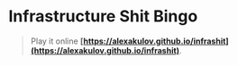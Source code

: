 # Infrastructure Shit Bingo

> Play it online **[https://alexakulov.github.io/infrashit](https://alexakulov.github.io/infrashit)**.
